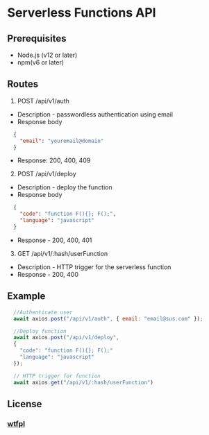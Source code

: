 # Serverless Functions API
 
## Prerequisites
* Node.js (v12 or later)
* npm(v6 or later)

## Routes
1. POST /api/v1/auth
* Description - passwordless authentication using email 
* Response body 

```json
  {
    "email": "youremail@domain"
  }
```

* Response: 200, 400, 409

2. POST /api/v1/deploy
* Description - deploy the function
* Response body

```json
  {
    "code": "function F(){}; F();",
    "language": "javascript"
  }
```

* Response - 200, 400, 401

3. GET /api/v1/:hash/userFunction
* Description - HTTP trigger for the serverless function
* Response - 200, 400

## Example
```js
  //Authenticate user
  await axios.post("/api/v1/auth", { email: "email@sus.com" });

  //Deploy function
  await axios.post("/api/v1/deploy", 
  {
    "code": "function F(){}; F();"
    "language": "javascript" 
  });

  // HTTP trigger for function
  await axios.get("/api/v1/:hash/userFunction")
```

## License
### [wtfpl](https://choosealicense.com/licenses/wtfpl/)